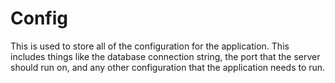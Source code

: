# Config
This is used to store all of the configuration for the application. This includes things like the database connection string, the port that the server should run on, and any other configuration that the application needs to run.